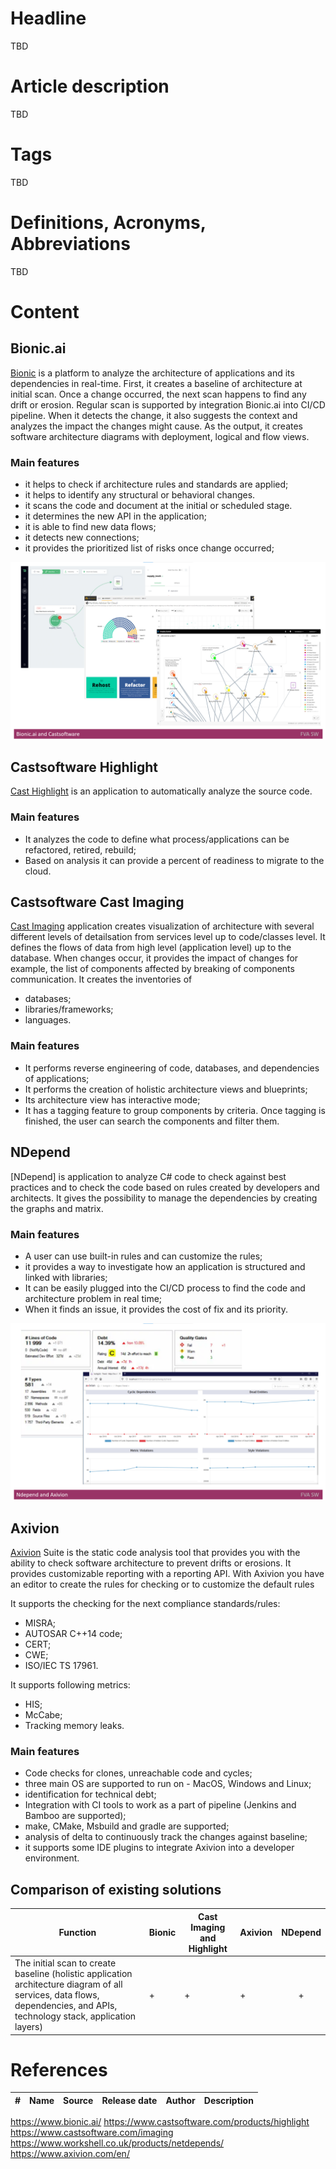 # Headline
TBD

# Article description
TBD 

# Tags
TBD

# Definitions, Acronyms, Abbreviations
TBD

# Content
## Bionic.ai

[Bionic](https://www.bionic.ai/) is a platform to analyze the architecture of applications and its dependencies in real-time.
First, it creates a baseline of architecture at initial scan.
Once a change occurred, the next scan happens to find any drift or erosion.
Regular scan is supported by integration Bionic.ai into CI/CD pipeline.
When it detects the change, it also suggests the context and analyzes the impact the changes might cause.
As the output, it creates software architecture diagrams with deployment, logical and flow views.

### Main features
- it helps to check if architecture rules and standards are applied;
- it helps to identify any structural or behavioral changes.
- it scans the code and document at the initial or scheduled stage.
- it determines the new API in the application;
- it is able to find new data flows;
- it detects new connections; 
- it provides the prioritized list of risks once change occurred; 

<img src="./DAGExistingSolutions1.png" alt="DAGExistingSolution" />

## Castsoftware Highlight 
[Cast Highlight](https://www.castsoftware.com/products/highlight) is an application to automatically analyze the source code.

### Main features
- It analyzes the code to define what process/applications can be refactored, retired, rebuild; 
- Based on analysis it can provide a percent of readiness to migrate to the cloud.

## Castsoftware Cast Imaging 
[Cast Imaging](https://www.castsoftware.com/imaging) application creates visualization of architecture with several different levels of detailsation from services level up to code/classes level. It defines the flows of data from high level (application level) up to the database. When changes occur, it provides the impact of changes for example, the list of components affected by breaking of components communication. It creates the inventories of 
- databases;
- libraries/frameworks;
- languages.

### Main features
- It performs reverse engineering of code, databases, and dependencies of applications;
- It performs the creation of holistic architecture views and blueprints;
- Its architecture view has interactive mode;
- It has a tagging feature to group components by criteria. Once tagging is finished, the user can search the components and filter them.

## NDepend
[NDepend] is application to analyze C# code to check against best practices and to check the code based on rules created by developers and architects.
It gives the possibility to manage the dependencies by creating the graphs and matrix.

### Main features
- A user can use built-in rules and can customize the rules;
- it provides a way to investigate how an application is structured and linked with libraries; 
- It can be easily plugged into the CI/CD process to find the code and architecture problem in real time;
- When it finds an issue, it provides the cost of fix and its priority.

<img src="./DAGExistingSolutions2.png" alt="DAGExistingSolution2" />

## Axivion
[Axivion](https://www.axivion.com/en/) Suite is the static code analysis tool that provides you with the ability to check software architecture to prevent drifts or erosions. It provides customizable reporting with a reporting API. With Axivion you have an editor to create the rules for checking or to customize the default rules

It supports the checking for the next compliance standards/rules:
- MISRA;
- AUTOSAR C++14 code;
- CERT;
- CWE;
- ISO/IEC TS 17961.

It supports following metrics: 
- HIS; 
- McCabe;
- Tracking memory leaks.

### Main features
- Code checks for clones, unreachable code and cycles;
- three main OS are supported to run on - MacOS, Windows and Linux;
- identification for technical debt;
- Integration with CI tools to work as a part of pipeline (Jenkins and Bamboo are supported);
- make, CMake, Msbuild and gradle are supported;
- analysis of delta to continuously track the changes against baseline;
- it supports some IDE plugins to integrate Axivion into a developer environment. 

## Comparison of existing solutions
| Function | Bionic | Cast Imaging and Highlight | Axivion  | NDepend               |
| -------- | -------|--------------------------- |--------- |:---------------------:|
|The initial scan to create baseline (holistic application architecture diagram of all services, data flows, dependencies, and APIs, technology stack, application layers)|+|+|+|+|

# References
| # | Name                 | Source                | Release date           |  Author                 | Description   |
| - | ---------------------|---------------------- |----------------------- | ----------------------- |:-------------:|
https://www.bionic.ai/
https://www.castsoftware.com/products/highlight
https://www.castsoftware.com/imaging
https://www.workshell.co.uk/products/netdepends/
https://www.axivion.com/en/